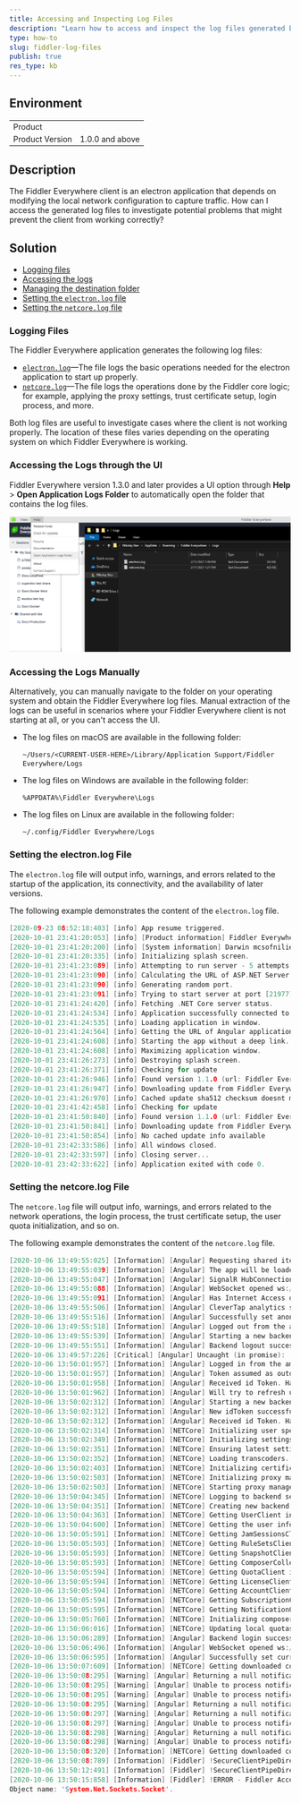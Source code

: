 ```yaml
---
title: Accessing and Inspecting Log Files
description: "Learn how to access and inspect the log files generated by the Fiddler Everywhere client."
type: how-to
slug: fiddler-log-files
publish: true
res_type: kb
---
```



## Environment

|   |   |
|---|---|
| Product   |
| Product Version | 1.0.0 and above  |

## Description

The Fiddler Everywhere client is an electron application that depends on modifying the local network configuration to capture traffic. How can I access the generated log files to investigate potential problems that might prevent the client from working correctly?

## Solution

* [Logging files](#logging-files)
* [Accessing the logs](#accessing-the-logs-through-the-ui)
* [Managing the destination folder](#accessing-the-logs-manually)
* [Setting the `electron.log` file](#setting-the-electronlog-file)
* [Setting the `netcore.log` file](#setting-the-netcorelog-file)

### Logging Files

The Fiddler Everywhere application generates the following log files:
- [`electron.log`](#setting-the-electronlog-file)&mdash;The file logs the basic operations needed for the electron application to start up properly.
- [`netcore.log`](#setting-the-netcorelog-file)&mdash;The file logs the operations done by the Fiddler core logic; for example, applying the proxy settings, trust certificate setup, login process, and more.

Both log files are useful to investigate cases where the client is not working properly. The location of these files varies depending on the operating system on which Fiddler Everywhere is working.

### Accessing the Logs through the UI

Fiddler Everywhere version 1.3.0 and later provides a UI option through **Help** > **Open Application Logs Folder** to automatically open the folder that contains the log files.

![Fiddler Everywhere log files](../images/kb/logs/log-files.png)

### Accessing the Logs Manually

Alternatively, you can manually navigate to the folder on your operating system and obtain the Fiddler Everywhere log files. Manual extraction of the logs can be useful in scenarios where your Fiddler Everywhere client is not starting at all, or you can't access the UI.

* The log files on macOS are available in the following folder:

    ```Console
    ~/Users/<CURRENT-USER-HERE>/Library/Application Support/Fiddler Everywhere/Logs
    ```

* The log files on Windows are available in the following folder:

    ```Console
    %APPDATA%\Fiddler Everywhere\Logs
    ```

* The log files on Linux are available in the following folder:

    ```Console
    ~/.config/Fiddler Everywhere/Logs
    ```

### Setting the electron.log File

The `electron.log` file will output info, warnings, and errors related to the startup of the application, its connectivity, and the availability of later versions.

The following example demonstrates the content of the `electron.log` file.

```C
[2020-09-23 08:52:18:403] [info] App resume triggered.
[2020-10-01 23:41:20:053] [info] [Product information] Fiddler Everywhere 1.0.2
[2020-10-01 23:41:20:200] [info] [System information] Darwin mcsofnilievn 18.7.0 Darwin Kernel Version 18.7.0: Mon Apr 27 20:09:39 PDT 2020; root:xnu-4903.278.35~1/RELEASE_X86_64 x86_64
[2020-10-01 23:41:20:335] [info] Initializing splash screen.
[2020-10-01 23:41:23:089] [info] Attempting to run server - 5 attempts left.
[2020-10-01 23:41:23:090] [info] Calculating the URL of ASP.NET Server application.
[2020-10-01 23:41:23:090] [info] Generating random port.
[2020-10-01 23:41:23:091] [info] Trying to start server at port [21977].
[2020-10-01 23:41:24:420] [info] Fetching .NET Core server status.
[2020-10-01 23:41:24:534] [info] Application successfully connected to .NET Core server [21977].
[2020-10-01 23:41:24:535] [info] Loading application in window.
[2020-10-01 23:41:24:564] [info] Getting the URL of Angular application.
[2020-10-01 23:41:24:608] [info] Starting the app without a deep link.
[2020-10-01 23:41:24:608] [info] Maximizing application window.
[2020-10-01 23:41:26:273] [info] Destroying splash screen.
[2020-10-01 23:41:26:371] [info] Checking for update
[2020-10-01 23:41:26:946] [info] Found version 1.1.0 (url: Fiddler Everywhere-1.1.0-mac.zip, Fiddler Everywhere 1.1.0.dmg)
[2020-10-01 23:41:26:947] [info] Downloading update from Fiddler Everywhere-1.1.0-mac.zip, Fiddler Everywhere 1.1.0.dmg
[2020-10-01 23:41:26:970] [info] Cached update sha512 checksum doesnt match the latest available update. New update must be downloaded. Cached: qOe6O6UEQ5Kg4vODxxJNqf+HasNIpc685+DGmVxtzY2qOWvTo6AfO91wxoP+tlVDRCP0JoafXhGLf14NrZhMWg==, expected: XUVk02rJe8tRC3Nh7vx638XUbgPIRVQr12SGK+L+8WDBA7EpPLdnV7xL6EOSW9kZFiv/apviLmVs/AANVvdg9Q==. Directory for cached update will be cleaned
[2020-10-01 23:41:42:458] [info] Checking for update
[2020-10-01 23:41:50:840] [info] Found version 1.1.0 (url: Fiddler Everywhere-1.1.0-mac.zip, Fiddler Everywhere 1.1.0.dmg)
[2020-10-01 23:41:50:841] [info] Downloading update from Fiddler Everywhere-1.1.0-mac.zip, Fiddler Everywhere 1.1.0.dmg
[2020-10-01 23:41:50:854] [info] No cached update info available
[2020-10-01 23:42:33:586] [info] All windows closed.
[2020-10-01 23:42:33:597] [info] Closing server...
[2020-10-01 23:42:33:622] [info] Application exited with code 0.
```

### Setting the netcore.log File

The `netcore.log` file will output info, warnings, and errors related to the network operations, the login process, the trust certificate setup, the user quota initialization, and so on.

The following example demonstrates the content of the `netcore.log` file.

```C
[2020-10-06 13:49:55:025] [Information] [Angular] Requesting shared item ID.
[2020-10-06 13:49:55:039] [Information] [Angular] The app will be loaded without navigating to a shared item.
[2020-10-06 13:49:55:047] [Information] [Angular] SignalR HubConnection connected successfully.
[2020-10-06 13:49:55:088] [Information] [Angular] WebSocket opened ws://localhost:51488/ws/sessionListData
[2020-10-06 13:49:55:091] [Information] [Angular] Has Internet Access during the user service creation: true.
[2020-10-06 13:49:55:506] [Information] [Angular] CleverTap analytics successfully initialized.
[2020-10-06 13:49:55:516] [Information] [Angular] Successfully set anonymous user information in CleverTap.
[2020-10-06 13:49:55:518] [Information] [Angular] Logged out from the amplify SDK.
[2020-10-06 13:49:55:539] [Information] [Angular] Starting a new backend logout.
[2020-10-06 13:49:55:551] [Information] [Angular] Backend logout successfully finished.
[2020-10-06 13:49:57:226] [Critical] [Angular] Uncaught (in promise): [object Undefined]
[2020-10-06 13:50:01:957] [Information] [Angular] Logged in from the amplify SDK.
[2020-10-06 13:50:01:957] [Information] [Angular] Token assumed as outdated or risky.
[2020-10-06 13:50:01:958] [Information] [Angular] Received id Token. Had existing tokens: 'false'. Is new token: 'true'. Index in history: '0'. Total tokens in history: '1'.
[2020-10-06 13:50:01:962] [Information] [Angular] Will try to refresh users token
[2020-10-06 13:50:02:312] [Information] [Angular] Starting a new backend login.
[2020-10-06 13:50:02:312] [Information] [Angular] New idToken successfully taken.
[2020-10-06 13:50:02:312] [Information] [Angular] Received id Token. Had existing tokens: 'true'. Is new token: 'true'. Index in history: '0'. Total tokens in history: '2'.
[2020-10-06 13:50:02:314] [Information] [NETCore] Initializing user specific directories.
[2020-10-06 13:50:02:349] [Information] [NETCore] Initializing settings service.
[2020-10-06 13:50:02:351] [Information] [NETCore] Ensuring latest settings.
[2020-10-06 13:50:02:352] [Information] [NETCore] Loading transcoders.
[2020-10-06 13:50:02:403] [Information] [NETCore] Initializing certificates manager.
[2020-10-06 13:50:02:503] [Information] [NETCore] Initializing proxy manager.
[2020-10-06 13:50:02:503] [Information] [NETCore] Starting proxy manager.
[2020-10-06 13:50:04:345] [Information] [NETCore] Logging to backend service.
[2020-10-06 13:50:04:351] [Information] [NETCore] Creating new backend SDK instance.
[2020-10-06 13:50:04:363] [Information] [NETCore] Getting UserClient instance.
[2020-10-06 13:50:04:600] [Information] [NETCore] Getting the user info.
[2020-10-06 13:50:05:591] [Information] [NETCore] Getting JamSessionsClient instance.
[2020-10-06 13:50:05:593] [Information] [NETCore] Getting RuleSetsClient instance.
[2020-10-06 13:50:05:593] [Information] [NETCore] Getting SnapshotClient instance.
[2020-10-06 13:50:05:593] [Information] [NETCore] Getting ComposerCollectionClient instance.
[2020-10-06 13:50:05:594] [Information] [NETCore] Getting QuotaClient instance.
[2020-10-06 13:50:05:594] [Information] [NETCore] Getting LicenseClient instance.
[2020-10-06 13:50:05:594] [Information] [NETCore] Getting AccountClient instance.
[2020-10-06 13:50:05:594] [Information] [NETCore] Getting SubscriptionClient instance.
[2020-10-06 13:50:05:595] [Information] [NETCore] Getting NotificationObservable instance.
[2020-10-06 13:50:05:760] [Information] [NETCore] Initializing composer collections service.
[2020-10-06 13:50:06:016] [Information] [NETCore] Updating local quotas.
[2020-10-06 13:50:06:289] [Information] [Angular] Backend login successfully finished.
[2020-10-06 13:50:06:496] [Information] [Angular] WebSocket opened ws://localhost:51488/ws/uiState
[2020-10-06 13:50:06:595] [Information] [Angular] Successfully set current user information in CleverTap.
[2020-10-06 13:50:07:609] [Information] [NETCore] Getting downloaded composer collections.
[2020-10-06 13:50:08:295] [Warning] [Angular] Returning a null notification message.
[2020-10-06 13:50:08:295] [Warning] [Angular] Unable to process notification with type 'SnapshotDeleted'
[2020-10-06 13:50:08:295] [Warning] [Angular] Unable to process notification with type 'SnapshotDeleted'
[2020-10-06 13:50:08:295] [Warning] [Angular] Returning a null notification message.
[2020-10-06 13:50:08:297] [Warning] [Angular] Returning a null notification message.
[2020-10-06 13:50:08:297] [Warning] [Angular] Unable to process notification with type 'SnapshotDeleted'
[2020-10-06 13:50:08:298] [Warning] [Angular] Returning a null notification message.
[2020-10-06 13:50:08:298] [Warning] [Angular] Unable to process notification with type 'SnapshotDeleted'
[2020-10-06 13:50:08:320] [Information] [NETCore] Getting downloaded composer collections.
[2020-10-06 13:50:08:789] [Information] [Fiddler] !SecureClientPipeDirect failed: System.IO.IOException Authentication failed because the remote party has closed the transport stream. for pipe (CN=*.jamfcloud.com, O=DO_NOT_TRUST_BC, OU=Created by http://www.fiddler2.com)
[2020-10-06 13:50:12:491] [Information] [Fiddler] !SecureClientPipeDirect failed: System.IO.IOException Authentication failed because the remote party has closed the transport stream. for pipe (CN=*.jamfcloud.com, O=DO_NOT_TRUST_BC, OU=Created by http://www.fiddler2.com)
[2020-10-06 13:50:15:858] [Information] [Fiddler] !ERROR - Fiddler Acceptor failed to AcceptConnection: System.ObjectDisposedException Cannot access a disposed object.
Object name: 'System.Net.Sockets.Socket'.
```
